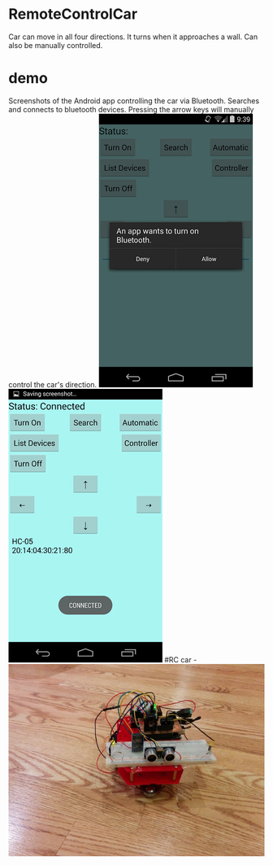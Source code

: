 # RemoteControlCar
Car can move in all four directions. It turns when it approaches a wall. Can also be manually controlled.
# demo
Screenshots of the Android app controlling the car via Bluetooth. Searches and connects to bluetooth devices. Pressing the arrow keys will manually control the car's direction.
![Alt text](/pictures-video/Screenshot_2014-09-05-21-39-53.png?)
![Alt text](/pictures-video/Screenshot_2014-09-05-21-40-07.png?)
#RC car
-![Alt text](/pictures-video/IMG_20140905_214037.jpg?)

